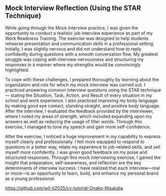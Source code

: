 ## Mock Interview Reflection (Using the STAR Technique) 

While going through the Mock Interview practice, I was given the opportunity to conduct a realistic job interview experience as part of my Work Readiness Training. The exercise was designed to help students rehearse presentation and communication skills in a professional setting. Initially, I was slightly nervous and did not understand how to reply confidently during questions with a smooth conversation flow. My greatest struggle was coping with interview nervousness and structuring my responses in a manner where my strengths would be convincingly highlighted.

To cope with these challenges, I prepared thoroughly by learning about the organization and role for which my mock interview was carried out. I practiced answering common interview questions using the STAR technique — stating the Situation, Task, Action, and Result of every situation in my school and work experience. I also practiced improving my body language by making good eye contact, standing straight, and positive body language. After the interview, I evaluated the feedback provided by the interviewer, where I noted my areas of strength, which included expanding upon my answers as well as reducing the usage of filler words. Through this exercise, I managed to tone my speech and gain more self-confidence. 

After the exercise, I noticed a huge improvement in my capability to express myself clearly and professionally. I felt more equipped to respond to questions in a better way, relate my experience to job-related skills, and sell myself more confidently. I was given good feedback on my poise and structured responses. Through this mock interviewing exercise, I gained the insight that preparation, self-awareness, and reflection are the key determinants of interview success. I have realized that each interview—real or mock—is an opportunity to learn, build, and enhance my personal brand as a young professional.

https://github.com/wil-it2025/cv-tutorial-Onako-Ntsaluba
